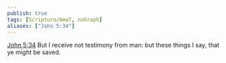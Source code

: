 ```yaml
---
publish: true
tags: [Scripture/NewT, noGraph]
aliases: ["John 5:34"]
---
```

[John 5:34](https://churchofjesuschrist.org/study/scriptures/nt/john/5?lang=eng&id=p34#p34) But I receive not testimony from man: but these things I say, that ye might be saved.
